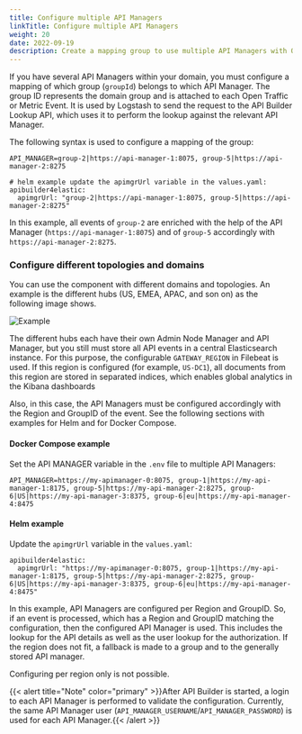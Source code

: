```yaml
---
title: Configure multiple API Managers
linkTitle: Configure multiple API Managers
weight: 20
date: 2022-09-19
description: Create a mapping group to use multiple API Managers with Operational Insights.
---
```


If you have several API Managers within your domain, you must configure a mapping of which group (`groupId`) belongs to which API Manager. The group ID represents the domain group and is attached to each Open Traffic or Metric Event. It is used by Logstash to send the request to the API Builder Lookup API, which uses it to perform the lookup against the relevant API Manager.

The following syntax is used to configure a mapping of the group:

```none
API_MANAGER=group-2|https://api-manager-1:8075, group-5|https://api-manager-2:8275
```

```none
# helm example update the apimgrUrl variable in the values.yaml:
apibuilder4elastic:
  apimgrUrl: "group-2|https://api-manager-1:8075, group-5|https://api-manager-2:8275"
```

In this example, all events of `group-2` are enriched with the help of the API Manager (`https://api-manager-1:8075`) and of `group-5` accordingly with `https://api-manager-2:8275`.

### Configure different topologies and domains

You can use the component with different domains and topologies. An example is the different hubs (US, EMEA, APAC, and son on) as the following image shows.

![Example](/Images/op_insights/op_insights_index_per_region.png)

The different hubs each have their own Admin Node Manager and API Manager, but you still must store all API events in a central Elasticsearch instance. For this purpose, the configurable `GATEWAY_REGION` in Filebeat is used. If this region is configured (for example, `US-DC1`), all documents from this region are stored in separated indices, which enables global analytics in the Kibana dashboards

Also, in this case, the API Managers must be configured accordingly with the Region and GroupID of the event. See the following sections with examples for Helm and for Docker Compose.

#### Docker Compose example

Set the API MANAGER variable in the `.env` file to multiple API Managers:

```none
API_MANAGER=https://my-apimanager-0:8075, group-1|https://my-api-manager-1:8175, group-5|https://my-api-manager-2:8275, group-6|US|https://my-api-manager-3:8375, group-6|eu|https://my-api-manager-4:8475
```

#### Helm example

Update the `apimgrUrl` variable in the `values.yaml`:

```none
apibuilder4elastic:
  apimgrUrl: "https://my-apimanager-0:8075, group-1|https://my-api-manager-1:8175, group-5|https://my-api-manager-2:8275, group-6|US|https://my-api-manager-3:8375, group-6|eu|https://my-api-manager-4:8475"
```

In this example, API Managers are configured per Region and GroupID. So, if an event is processed, which has a Region and GroupID matching the configuration, then the configured API Manager is used. This includes the lookup for the API details as well as the user lookup for the authorization. If the region does not fit, a fallback is made to a group and  to the generally stored API manager.

Configuring per region only is not possible.

{{< alert title="Note" color="primary" >}}After API Builder is started, a login to each API Manager is performed to validate the configuration. Currently, the same API Manager user (`API_MANAGER_USERNAME`/`API_MANAGER_PASSWORD`) is used for each API Manager.{{< /alert >}}